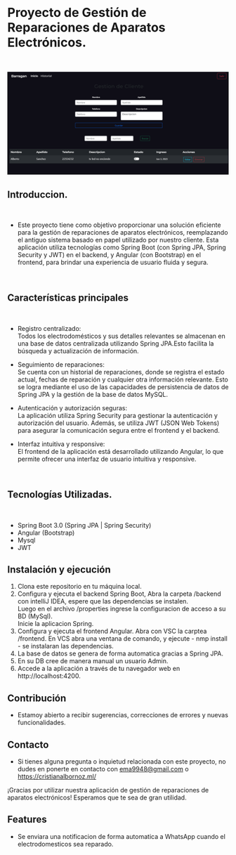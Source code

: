 <br>

# Proyecto de Gestión de Reparaciones de Aparatos Electrónicos.

<br>

![](./barragan.png)
<br>

## Introduccion.

<br>

- Este proyecto tiene como objetivo proporcionar una solución eficiente para la gestión de reparaciones de aparatos electrónicos, reemplazando el antiguo sistema basado en papel utilizado por nuestro cliente. Esta aplicación utiliza tecnologías como Spring Boot (con Spring JPA, Spring Security y JWT) en el backend, y Angular (con Bootstrap) en el frontend, para brindar una experiencia de usuario fluida y segura.

<br>

## Características principales

<br>

- Registro centralizado:
  <br>
  Todos los electrodomésticos y sus detalles relevantes se almacenan en una base de datos centralizada utilizando Spring JPA.Esto facilita la búsqueda y actualización de información.

* Seguimiento de reparaciones:
  <br>
  Se cuenta con un historial de reparaciones, donde se registra el estado actual, fechas de reparación y cualquier otra información relevante. Esto se logra mediante el uso de las capacidades de persistencia de datos de Spring JPA y la gestión de la base de datos MySQL.

- Autenticación y autorización seguras:
  <br>
  La aplicación utiliza Spring Security para gestionar la autenticación y autorización del usuario. Además, se utiliza JWT (JSON Web Tokens) para asegurar la comunicación segura entre el frontend y el backend.

* Interfaz intuitiva y responsive:
  <br>
  El frontend de la aplicación está desarrollado utilizando Angular, lo que permite ofrecer una interfaz de usuario intuitiva y responsive.

<br>

## Tecnologías Utilizadas.

<br>

- Spring Boot 3.0 (Spring JPA | Spring Security)
- Angular (Bootstrap)
- Mysql
- JWT

## Instalación y ejecución

1. Clona este repositorio en tu máquina local.
2. Configura y ejecuta el backend Spring Boot, Abra la carpeta /backend con intelliJ IDEA, espere que las dependencias se instalen.<br> Luego en el archivo /properties ingrese la configuracion de acceso a su BD (MySql).<br> Inicie la aplicacion Spring.
3. Configura y ejecuta el frontend Angular. Abra con VSC la carptea /frontend. En VCS abra una ventana de comando, y ejecute - nmp install - se instalaran las dependencias.
4. La base de datos se genera de forma automatica gracias a Spring JPA.
5. En su DB cree de manera manual un usuario Admin.
6. Accede a la aplicación a través de tu navegador web en http://localhost:4200.

## Contribución

- Estamoy abierto a recibir sugerencias, correcciones de errores y nuevas funcionalidades.

## Contacto

- Si tienes alguna pregunta o inquietud relacionada con este proyecto, no dudes en ponerte en contacto con ema9948@gmail.com o https://cristianalbornoz.ml/

¡Gracias por utilizar nuestra aplicación de gestión de reparaciones de aparatos electrónicos! Esperamos que te sea de gran utilidad.

## Features

- Se enviara una notificacion de forma automatica a WhatsApp cuando el electrodomesticos sea reparado.
